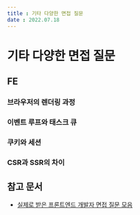 ```yaml
---
title : 기타 다양한 면접 질문    
date : 2022.07.18
---
```


# 기타 다양한 면접 질문    

## FE 

### 브라우저의 렌더링 과정
### 이벤트 루프와 태스크 큐
### 쿠키와 세션
### CSR과 SSR의 차이



## 참고 문서
* [실제로 받은 프론트엔드 개발자 면접 질문 모음](https://xiubindev.tistory.com/119)
